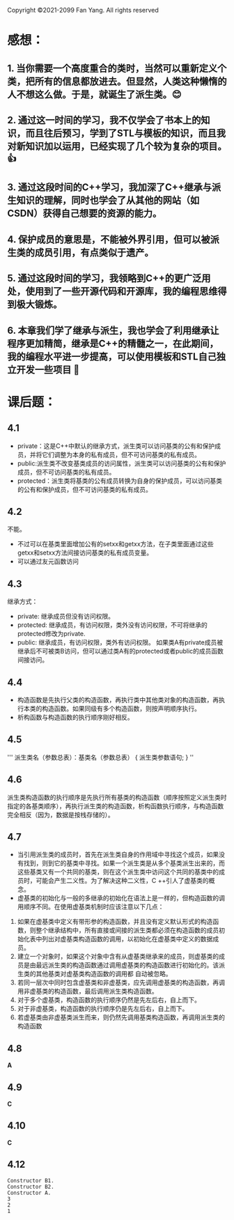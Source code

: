 Copyright ©2021-2099 Fan Yang. All rights reserved

# 感想：

## 1. 当你需要一个高度重合的类时，当然可以重新定义个类，把所有的信息都放进去。但显然，人类这种懒惰的人不想这么做。于是，就诞生了派生类。:blush:

## 2. 通过这一时间的学习，我不仅学会了书本上的知识，而且往后预习，学到了STL与模板的知识，而且我对新知识加以运用，已经实现了几个较为复杂的项目。:+1:

## 3. 通过这段时间的C++学习，我加深了C++继承与派生知识的理解，同时也学会了从其他的网站（如CSDN）获得自己想要的资源的能力。

## 4. 保护成员的意思是，不能被外界引用，但可以被派生类的成员引用，有点类似于遗产。

## 5. 通过这段时间的学习，我领略到C++的更广泛用处，使用到了一些开源代码和开源库，我的编程思维得到极大锻炼。

## 6. 本章我们学了继承与派生，我也学会了利用继承让程序更加精简，继承是C++的精髓之一，在此期间，我的编程水平进一步提高，可以使用模板和STL自己独立开发一些项目 :rose:

# 课后题：

## 4.1

- private：这是C++中默认的继承方式，派生类可以访问基类的公有和保护成员，并将它们调整为本身的私有成员，但不可访问基类的私有成员。
- public:派生类不改变基类成员的访问属性，派生类可以访问基类的公有和保护成员，但不可访问基类的私有成员。
- protected：派生类将基类的公有成员转换为自身的保护成员，可以访问基类的公有和保护成员，但不可访问基类的私有成员。

## 4.2

不能。

- 不过可以在基类里面增加公有的setxx和getxx方法，在子类里面通过这些getxx和setxx方法间接访问基类的私有成员变量。
- 可以通过友元函数访问

## 4.3

继承方式：

- private: 继承成员但没有访问权限。
- protected: 继承成员，有访问权限，类外没有访问权限，不可将继承的protected修改为private.
- public: 继承成员，有访问权限，类外有访问权限。
  如果类A有private成员被继承后不可被类B访问，但可以通过类A有的protected或者public的成员函数间接访问。

## 4.4

- 构造函数是先执行父类的构造函数，再执行类中其他类对象的构造函数，再执行本类的构造函数。如果同级有多个构造函数，则按声明顺序执行。
- 析构函数与构造函数的执行顺序刚好相反。

## 4.5

'''
派生类名（参数总表）：基类名（参数总表）
{
    派生类参数语句;
}
''

## 4.6

派生类构造函数的执行顺序是先执行所有基类的构造函数（顺序按照定义派生类时指定的各基类顺序），再执行派生类的构造函数，析构函数执行顺序，与构造函数完全相反（因为，数据是按栈存储的）。

## 4.7

- 当引用派生类的成员时，首先在派生类自身的作用域中寻找这个成员，如果没有找到，则到它的基类中寻找。如果一个派生类是从多个基类派生出来的，而这些基类又有一个共同的基类，则在这个派生类中访问这个共同的基类中的成员时，可能会产生二义性。为了解决这种二义性，C ++引人了虚基类的概念。
- 虚基类的初始化与一般的多继承的初始化在语法上是一样的，但构造函数的调用顺序不同。在使用虚基类机制时应该注意以下几点：

1. 如果在虚基类中定义有带形参的构造函数，并且没有定义默认形式的构造函数，则整个继承结构中，所有直接或间接的派生类都必须在构造函数的成员初始化表中列出对虚基类构造函数的调用，以初始化在虚基类中定义的数据成员。
2. 建立一个对象时，如果这个对象中含有从虚基类继承来的成员，则虚基类的成员是由最远派生类的构造函数通过调用虚基类的构造函数进行初始化的。该派生类的其他基类对虚基类构造函数的调用都
   自动被忽略。
3. 若同一层次中同时包含虚基类和非虚基类，应先调用虚基类的构造函数，再调用非虚基类的构造函数，最后调用派生类构造函数。
4. 对于多个虚基类，构造函数的执行顺序仍然是先左后右，自上而下。
5. 对于非虚基类，构造函数的执行顺序仍是先左后右，自上而下。
6. 若虚基类由非虚基类派生而来，则仍然先调用基类构造函数，再调用派生类的构造函数

## 4.8

**A**

## 4.9

**C**

## 4.10

**C**

## 4.12

~~~
Constructor B1.
Constructor B2.
Constructor A.
3
2
1
~~~